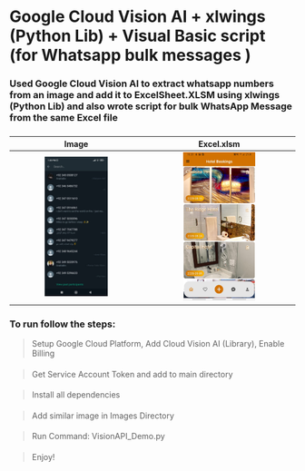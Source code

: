# Google Cloud Vision AI + xlwings (Python Lib) + Visual Basic script (for Whatsapp bulk messages )
### Used Google Cloud Vision AI to extract whatsapp numbers from an image and add it to ExcelSheet.XLSM using xlwings (Python Lib) and also wrote script for bulk WhatsApp Message from the same Excel file

###
Image         | Excel.xlsm    |
:------------------:|:------------------:|
<img height = "70%" width="50%" src="https://github.com/indiedanish/ComputerVision_DataExtraction_to_ExcelSheet/blob/master/Images/img.jpeg" /> | <img width="50%" height = "70%" src="https://github.com/indiedanish/MAD-Project-Trip-Planning-App/blob/master/2%20(3).jpeg" /> 

### To run follow the steps:

> Setup Google Cloud Platform, Add Cloud Vision AI (Library), Enable Billing
####
> Get Service Account Token and add to main directory
####
> Install all dependencies
####
> Add similar image in Images Directory
####
> Run Command: VisionAPI_Demo.py
#### 
> Enjoy!

